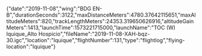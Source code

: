 {"date":"2019-11-08","wing":"BDG EN-B","durationSeconds":3122,"maxDistanceMeters":4780.37642115651,"maxAltitudeMeters":820,"trackLengthMeters":24353.319650626916,"altitudeGainMeters":1413,"launchTime":1573221715000,"launchName":"TOC (W) Iquique_Alto Hospicio","fileName":"2019-11-08-XAH-bqz-30.igc","location":"Iquique","flightNumber":131,"type":"flightlog","flying-location":"Iquique"}
